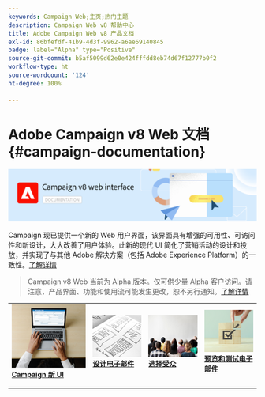 ```yaml
---
keywords: Campaign Web;主页;热门主题
description: Campaign Web v8 帮助中心
title: Adobe Campaign Web v8 产品文档
exl-id: 86bfefdf-41b9-4d3f-9962-a6ae69140845
badge: label="Alpha" type="Positive"
source-git-commit: b5af5099d62e0e424fffdd8eb74d67f12777b0f2
workflow-type: ht
source-wordcount: '124'
ht-degree: 100%

---
```


# Adobe Campaign v8 Web 文档 {#campaign-documentation}

![](assets/do-not-localize/banner-documentationv8.png)

Campaign 现已提供一个新的 Web 用户界面，该界面具有增强的可用性、可访问性和新设计，大大改善了用户体验。此新的现代 UI 简化了营销活动的设计和投放，并实现了与其他 Adobe 解决方案（包括 Adobe Experience Platform）的一致性。[了解详情](get-started/get-started.md)

>Campaign v8 Web 当前为 Alpha 版本。仅可供少量 Alpha 客户访问。请注意，产品界面、功能和使用流可能发生更改，恕不另行通知。[了解详情](rn/release-notes.md)


<table style="table-layout:fixed"><tr style="border: 0;">
<td>
<a href="get-started/user-interface.md">
<img alt="新 UI" src="assets/do-not-localize/email-create.jpeg">
</a>
<div><a href="get-started/user-interface.md"><strong>Campaign 新 UI</strong>
</div>
<p>
</td>
<td>
<a href="content/create-email-content.md">
<img alt="不常见" src="assets/do-not-localize/email-design.jpg">
</a>
<div>
<a href="content/create-email-content.md"><strong>设计电子邮件</strong></a>
</div>
<p></td>
<td>
<a href="audience/about-audiences.md">
<img alt="受众" src="assets/do-not-localize/email-audience.jpg">
</a>
<div>
<a href="audience/about-audiences.md"><strong>选择受众</strong></a>
</div>
<p>
</td>
<td>
<a href="preview-test/proofs.md">
<img alt="验证" src="assets/do-not-localize/email-preview.jpg">
</a>
<div>
<a href="preview-test/proofs.md"><strong>预览和测试电子邮件</strong></a>
</div>
<p>
</td>
</tr></table>
